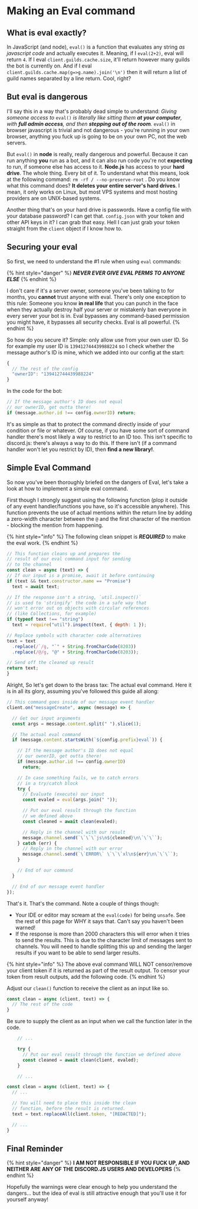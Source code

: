 # Making an Eval command

## What is eval exactly?

In JavaScript \(and node\), `eval()` is a function that evaluates any string _as javascript code_ and actually executes it. Meaning, if I `eval(2+2)`, eval will return `4`. If I eval `client.guilds.cache.size`, it'll return however many guilds the bot is currently on. And if I eval `client.guilds.cache.map(g=>g.name).join('\n')` then it will return a list of guild names separated by a line return. Cool, right?

## But eval is dangerous

I'll say this in a way that's probably dead simple to understand: _Giving someone access to_ `eval()` _is literally like sitting them **at your computer**, with **full admin access**, and then **stepping out of the room**._ `eval()` in browser javascript is trivial and not dangerous - you're running in your own browser, anything you fuck up is going to be on your own PC, not the web servers.

But `eval()` in **node** is really, really dangerous and powerful. Because it can run anything **you** run as a bot, and it can also run code you're not **expecting** to run, if someone else has access to it. **Node.js** has access to your **hard drive**. The whole thing. Every bit of it. To understand what this means, look at the following command: `rm -rf / --no-preserve-root` . Do you know what this command does? **It deletes your entire server's hard drives**. I mean, it only works on Linux, but most VPS systems and most hosting providers are on UNIX-based systems.

Another thing that's on your hard drive is passwords. Have a config file with your database password? I can get that. `config.json` with your token and other API keys in it? I can grab that easy. Hell I can just grab your token straight from the `client` object if I know how to.

## Securing your eval

So first, we need to understand the \#1 rule when using `eval` commands:

{% hint style="danger" %}
_**NEVER EVER GIVE EVAL PERMS TO ANYONE ELSE**_
{% endhint %}

I don't care if it's a server owner, someone you've been talking to for months, you **cannot** trust anyone with eval. There's only one exception to this rule: Someone you know **in real life** that you can punch in the face when they actually destroy half your server or mistakenly ban everyone in every server your bot is in. Eval bypasses any command-based permission you might have, it bypasses all security checks. Eval is all powerful.
{% endhint %}

So how do you secure it? Simple: only allow use from your own user ID. So for example my user ID is `139412744439988224` so I check whether the message author's ID is mine, which we added into our config at the start:

```javascript
{
  // The rest of the config
  "ownerID": "139412744439988224"
}
```

In the code for the bot:

```javascript
// If the message author's ID does not equal
// our ownerID, get outta there!
if (message.author.id !== config.ownerID) return;
```

It's as simple as that to protect the command directly inside of your condition or file or whatever. Of course, if you have some sort of command handler there's most likely a way to restrict to an ID too. This isn't specific to discord.js: there's always a way to do this. If there isn't \(if a command handler won't let you restrict by ID\), then **find a new library!**.

## Simple Eval Command

So now you've been thoroughly briefed on the dangers of Eval, let's take a look at how to implement a simple eval command.

First though I strongly suggest using the following function \(plop it outside of any event handler/functions you have, so it's accessible anywhere\). This function prevents the use of actual mentions within the return line by adding a zero-width character between the `@` and the first character of the mention - blocking the mention from happening.

{% hint style="info" %}
The following clean snippet is _**REQUIRED**_ to make the eval work.
{% endhint %}

```javascript
// This function cleans up and prepares the
// result of our eval command input for sending
// to the channel
const clean = async (text) => {
// If our input is a promise, await it before continuing
if (text && text.constructor.name == "Promise")
  text = await text;

// If the response isn't a string, `util.inspect()`
// is used to 'stringify' the code in a safe way that
// won't error out on objects with circular references
// (like Collections, for example)
if (typeof text !== "string")
  text = require("util").inspect(text, { depth: 1 });

// Replace symbols with character code alternatives
text = text
  .replace(/`/g, "`" + String.fromCharCode(8203))
  .replace(/@/g, "@" + String.fromCharCode(8203));

// Send off the cleaned up result
return text;
}
```

Alright, So let's get down to the brass tax: The actual eval command. Here it is in all its glory, assuming you've followed this guide all along:

```javascript
// This command goes inside of our message event handler
client.on("messageCreate", async (message) => {

  // Get our input arguments
  const args = message.content.split(" ").slice(1);

  // The actual eval command
  if (message.content.startsWith(`${config.prefix}eval`)) {

    // If the message author's ID does not equal
    // our ownerID, get outta there!
    if (message.author.id !== config.ownerID)
      return;

    // In case something fails, we to catch errors
    // in a try/catch block
    try {
      // Evaluate (execute) our input
      const evaled = eval(args.join(" "));

      // Put our eval result through the function
      // we defined above
      const cleaned = await clean(evaled);

      // Reply in the channel with our result
      message.channel.send(`\`\`\`js\n${cleaned}\n\`\`\``);
    } catch (err) {
      // Reply in the channel with our error
      message.channel.send(`\`ERROR\` \`\`\`xl\n${err}\n\`\`\``);
    }

    // End of our command
  }

  // End of our message event handler
});
```

That's it. That's the command. Note a couple of things though:

* Your IDE or editor may scream at the `eval(code)` for being `unsafe`. See the rest of this page for WHY it says that. Can't say you haven't been warned!
* If the response is more than 2000 characters this will error when it tries to send the results. This is due to the character limit of messages sent to channels. You will need to handle splitting this up and sending the larger results if you want to be able to send larger results.

{% hint style="info" %}
The above eval command WILL NOT censor/remove your client token if it is returned as part of the result output. To censor your token from result outputs, add the following code.
{% endhint %}

Adjust our `clean()` function to receive the client as an input like so.

```javascript
const clean = async (client, text) => { 
  // The rest of the code
}
```

Be sure to supply the client as an input when we call the function later in the code.

```javascript
    // ...

    try {
      // Put our eval result through the function we defined above
      const cleaned = await clean(client, evaled);
    }

    // ...
```

```javascript
const clean = async (client, text) => { 
  // ...

  // You will need to place this inside the clean
  // function, before the result is returned.
  text = text.replaceAll(client.token, "[REDACTED]");

  // ...
}
```

## Final Reminder

{% hint style="danger" %}
**I AM NOT RESPONSIBLE IF YOU FUCK UP, AND NEITHER ARE ANY OF THE DISCORD.JS USERS AND DEVELOPERS**
{% endhint %}

Hopefully the warnings were clear enough to help you understand the dangers... but the idea of eval is still attractive enough that you'll use it for yourself anyway!
